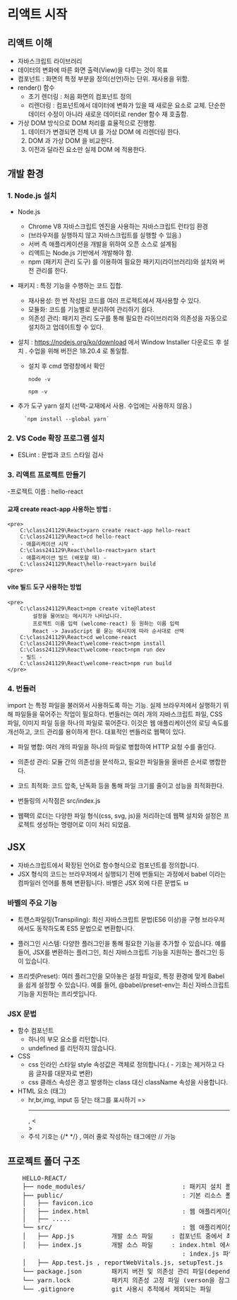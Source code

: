 # 리액트 시작

## 리액트 이해

- 자바스크립트 라이브러리
- 데이터의 변화에 따른 화면 출력(View)을 다루는 것이 목표
- 컴포넌트 : 화면의 특정 부분을 정의(선언)하는 단위. 재사용을 위함.
- render() 함수
    + 초기 렌더링 : 처음 화면의 컴포넌트 정의
    + 리렌더링 : 컴포넌트에서 데이터에 변화가 있을 때 새로운 요소로 교체. 단순한 데이터 수정이 아니라 새로운 데이터로 render 함수 재 호출함.
- 가상 DOM 방식으로 DOM 처리를 효율적으로 진행함. 
    1. 데이터가 변경되면 전체 UI 를 가상 DOM 에 리렌더링 한다.
    2. DOM 과 가상 DOM 을 비교한다.
    3. 이전과 달라진 요소만 실제 DOM 에 적용한다.

## 개발 환경

### 1. Node.js 설치
- Node.js 
    + Chrome V8 자바스크립트 엔진을 사용하는 자바스크립트 런타임 환경
    + (브라우저를 실행하지 않고 자바스크립트를 실행할 수 있음.)
    + 서버 측 애플리케이션을 개발을 위하여 오픈 소스로 설계됨
    + 리액트는 Node.js 기반에서 개발해야 함.
    + npm (패키지 관리 도구) 를 이용하여 필요한 패키지(라이브러리)와 설치와 버전 관리를 한다.

- 패키지 : 특정 기능을 수행하는 코드 집합. 
    + 재사용성: 한 번 작성된 코드를 여러 프로젝트에서 재사용할 수 있다.
    + 모듈화: 코드를 기능별로 분리하여 관리하기 쉽다.
    + 의존성 관리: 패키지 관리 도구를 통해 필요한 라이브러리와 의존성을 자동으로 설치하고 업데이트할 수 있다.

- 설치 : https://nodejs.org/ko/download 에서 Window Installer 다운로드 후 설치 . 수업을 위해 버전은 18.20.4 로 통일함.
    + 설치 후 cmd 명령창에서 확인
    
        `node -v`

        `npm -v`

- 추가 도구 yarn 설치 (선택-교재에서 사용. 수업에는 사용하지 않음.)

        `npm install --global yarn`

### 2. VS Code 확장 프로그램 설치

- ESLint : 문법과 코드 스타일 검사


### 3. 리액트 프로젝트 만들기
-프로젝트 이름 : hello-react



#### 교재 create react-app 사용하는 방법 : 
    
    <pre>    
        C:\class241129\React>yarn create react-app hello-react
        C:\class241129\React>cd hello-react
        - 애플리케이션 시작 -
        C:\class241129\React\hello-react>yarn start
        - 애플리케이션 빌드 (배포할 때) -
        C:\class241129\React\hello-react>yarn build
    <pre>

#### vite 빌드 도구 사용하는 방법

    <pre>
        C:\class241129\React>npm create vite@latest
            설정을 물어보는 메시지가 나타납니다.
            프로젝트 이름 입력 (welcome-react) 등 원하는 이름 입력
            React -> JavaScript 를 묻는 메시지에 따라 순서대로 선택
        C:\class241129\React>cd welcome-react
        C:\class241129\React\welcome-react>npm install
        C:\class241129\React\welcome-react>npm run dev
        - 빌드 -
        C:\class241129\React\welcome-react>npm run build
    </pre>

### 4. 번들러

import 는 특정 파일을 불러와서 사용하도록 하는 기능. 실제 브라우저에서 실행하기 위해 파일들을 묶어주는 작업이 필요하다.
번들러는 여러 개의 자바스크립트 파일, CSS 파일, 이미지 파일 등을 하나의 파일로 묶어준다. 이것은 웹 애플리케이션의 로딩 속도를 개선하고, 코드 관리를 용이하게 한다. 대표적인 번들러로 웹팩이 있다.

- 파일 병합: 여러 개의 파일을 하나의 파일로 병합하여 HTTP 요청 수를 줄인다.

- 의존성 관리: 모듈 간의 의존성을 분석하고, 필요한 파일들을 올바른 순서로 병합한다.

- 코드 최적화: 코드 압축, 난독화 등을 통해 파일 크기를 줄이고 성능을 최적화한다.


- 번들링의 시작점은 src/index.js 

- 웹팩의 로더는 다양한 파일 형식(css, svg, js)을 처리하는데 웹팩 설치와 설정은 프로젝트 생성하는 명령어로 이미 처리 되었음.

## JSX

- 자바스크립트에서 확장된 언어로 함수형식으로 컴포넌트를 정의합니다.
- JSX 형식의 코드는 브라우저에서 실행되기 전에 번들되는 과정에서 babel 이라는 컴파일러 언어를 통해 변환됩니다. 바벨은 JSX 외에 다른 문법도 ㅂ

### 바벨의 주요 기능

- 트랜스파일링(Transpiling): 최신 자바스크립트 문법(ES6 이상)을 구형 브라우저에서도 동작하도록 ES5 문법으로 변환합니다.

- 플러그인 시스템: 다양한 플러그인을 통해 필요한 기능을 추가할 수 있습니다. 예를 들어, JSX를 변환하는 플러그인, 최신 자바스크립트 기능을 지원하는 플러그인 등이 있습니다.

- 프리셋(Preset): 여러 플러그인을 모아놓은 설정 파일로, 특정 환경에 맞게 Babel을 쉽게 설정할 수 있습니다. 예를 들어, @babel/preset-env는 최신 자바스크립트 기능을 지원하는 프리셋입니다.

### JSX 문법

- 함수 컴포넌트
    + 하나의 부모 요소를 리턴합니다.
    + undefined 를 리턴하지 않습니다.
- CSS
    + css 인라인 스타일 style 속성값은 객체로 정의합니다.( - 기호는 제거하고 다음 글자를 대문자로 변환)
    + css 클래스 속성은 경고 발생하는 class 대신 className 속성을 사용합니다.
- HTML 요소 (태그)
    + hr,br,img, input 등 닫는 태그를 표시하기 => <hr/>, <<br/>>
    + 주석 기호는 {/* */}  , 여러 줄로 작성하는 태그에만 // 가능

 

 ## 프로젝트 폴더 구조

 <pre>
    HELLO-REACT/
    ├── node_modules/                          : 패키지 설치 폴더
    ├── public/                                : 기본 리소스 폴더. index.html 과 연관된 이미지 등.
    │   ├── favicon.ico
    │   ├── index.html                         : 웹 애플리케이션의 시작 페이지. 파일명은 정해진 것.
    │   ├── .....
    └── src/                                   : 웹 애플리케이션 개발 소스파일 폴더
    │   ├── App.js          개발 소스 파일     : 컴포넌트 중에서 최상위 컴포넌트. 자식 컴포넌트를 추가하게 됨
    │   ├── index.js        개발 소스 파일     : index.html 에서 자동으로 실행되는 js 파일 렌더링 함수 render() 실행해야함
                                               : index.js 파일은 컴포넌트 또는 자바스크립트 함수 추가하지 않습니다.
    │   ├── App.test.js , reportWebVitals.js, setupTest.js   : 성능 및 테스트 실행 파일
    └── package.json        패키지 버전 및 의존성 관리 파일(dependencies 항목이 설치된 패키지)
    └── yarn.lock           패키지 의존성 고정 파일 (verson을 잠그는 역활 지우고 npm install)
    └── .gitignore          git 사용시 추적에서 제외되는 파일


 
